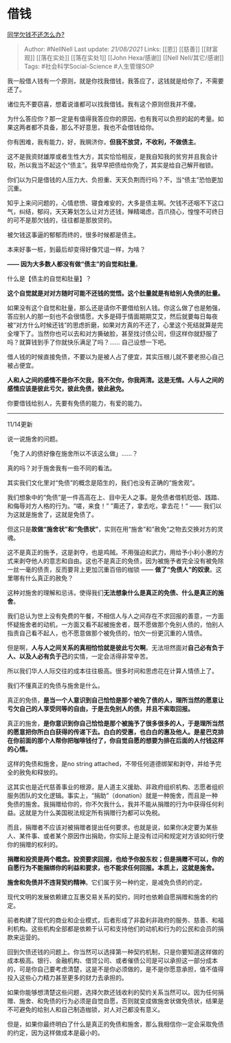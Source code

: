 # 借钱
[同学欠钱不还怎么办?](https://www.zhihu.com/question/302015138/answer/893452852)


> Author: #NellNell 
Last update: *21/08/2021* 
Links: [[恩]] [[慈善]] [[财富观]] [[落在实处]] [[落在实处1]] [[John Hexa/感谢]] [[Nell Nell/其它/感谢]] 
Tags: #社会科学Social-Science  #人生管理SOP 

  

我一般借人钱有一个原则，就是你找我借钱，我答应了，这钱就是给你了，不需要还了。

诸位先不要窃喜，想着说谁都可以找我借钱。我有这个原则但我并不傻。

为什么答应你？那一定是有值得我答应你的原因，也有我可以负担的起的考量。如果这两者都不具备，那么不好意思，我也不会借钱给你。

你有困难，我有能力，好，我赒济你，**但我不放贷，不收利，不做债主**。

这不是我资财雄厚或者生性大方，其实恰恰相反，是我自知我的贫穷并且我会计较，所以我当不起这个“债主”。我早早把债给你免了，其实是给自己解开枷锁。

你们以为只是借钱的人压力大、负担重、天天负荆而行吗？不，当“债主”恐怕更加沉重。

知乎上来问问题的，心情悲愤、寝食难安的，大多是债主啊。欠钱不还咽不下这口气，纠结，郁闷，天天筹划怎么让对方还钱，殚精竭虑，百爪挠心，惶惶不可终日的可不是那欠钱的，往往都是那放贷的。

被欠钱这事逼的郁郁而终的，很多时候都是债主。

本来好事一桩，到最后却变得好像咒诅一样，为啥？

**—— 因为大多数人都没有做“债主”的自觉和肚量**。

什么是【债主的自觉和肚量】？

**这个自觉就是对对方随时可能不还钱的觉悟。这个肚量就是有给别人免债的肚量。**

如果没有这个自觉和肚量，那么还是请你不要借给别人钱。你这么做了也是勉强，答应别人的那一刻也不会很情愿，大多是碍于情面期期艾艾，然后就要每日每夜被“对方什么时候还钱”的思虑折磨，如果对方真的不还了，心里这个死结就算是完全埋下了。当然你也可以去和对方撕破脸，甚至找讨债公司，但这样你就舒服了吗？就算钱到手了你就快乐满足了吗？…… 自己设想一下吧。

借人钱的时候直接免债，不要以为是被人占了便宜，其实压根儿就不要老担心自己被占便宜。

**人和人之间的感情不是你不欠我，我不欠你，你我两清。这是无情。人与人之间的感情应该是彼此亏欠，彼此免债，彼此赦免。**

你要借钱给别人，先要有免债的能力，有爱的能力。

---

11/14更新

说一说施舍的问题。

「免了人的债好像在施舍所以不该这么做」……？

真的吗？对于施舍我有一些不同的看法。

其实我们文化里对“免债”的概念是陌生的，我们也没有正确的“施舍观“。

我们想象中的“免债”是一件高高在上、目中无人之事。是免债者借机贬低、践踏、和侮辱对方人格的行为。“嗟，来食！” ”甭还了，拿去吃，拿去花！“ —— 我们以为这就是施舍了，这就是免债了。

但这只是**故做“施舍状”和“免债状”**，实则在用“施舍”和”赦免“之物去交换对方的灵魂。

这不是真正的施予，这是剥夺，也是鸡贼。不用强迫和武力，用给予小利小惠的方式来剥夺他人的意志和自由。这也不是真正的免债，因为被施予者完全没有被免除一丝一毫的债责，反而要背上更加沉重百倍的枷锁 —— **做了“免债人”的奴隶**。这里哪有什么真正的赦免？

这种对施舍的理解和忌讳，使得我们**无法想象什么是真正的免债、什么是真正的施舍**。

我们总认为世上没有免费的午餐，不相信人与人之间存在不求回报的善意，一方面怀疑施舍者的动机，一方面又看不起被施舍者，既不愿做那个免别人债的，怕别人指责自己看不起人，也不愿意做那个被免债的，怕欠一份更沉重的人情债。

但是啊，**人与人之间关系的真相恰恰就是彼此亏欠啊**。无法坦然面对**自己必有负于人、以及人必有负于己**的实情，一定会活得非常辛苦。

所以我们华人人际交往的成本往往极高。很多时间和思虑花在计算人情债上了。

我们不懂真正的免债与施舍是什么。

真正的免债，**是当一个人意识到自己恰恰是那个被免了债的人，理所当然的愿意让亏欠自己的人享受同等的自由，于是去免别人的债，并且不索取回报。**

真正的施舍，**是你意识到你自己恰恰是那个被施予了很多很多的人，于是理所当然的愿意把你所白白获得的传递下去。白白的受惠，也白白的惠及他人。是星巴克排在你前面的那个人帮你把咖啡钱付了，你自觉自愿的想要为排在后面的人付钱这样的心情。**

这样的免债和施舍，是no string attached，不带任何道德绑架和剥夺，并给予完全的赦免和释放的。

这其实也是近代慈善事业的根源，是人道主义援助、非政府组织机构、志愿者组织服务团队的文化逻辑。事实上，“捐助”（donation）就是一种施舍，而且是一种免债的施舍。我捐赠给你的，你不欠我什么，我并不能从捐赠的行为中获得任何利益。这就是为什么美国税法规定所有捐赠行为都可以免税。

而且，捐赠者不应该对被捐赠者提出任何要求。也就是说，如果你决定要为某些人、某件事、或者某个原因作出捐助，你实际上是没有过问和规定对方该如何行使你的捐赠的权利的。

**捐赠和投资是两个概念。投资要求回报，也给予你股东权；但是捐赠不可以，你的自愿行为不能捆绑你的利益和要求，也不能求任何回报。本质上，这就是施舍。**

**施舍和免债并不违背契约精神**。它们属于另一种约定，是减免负债的约定。

现代文明的发展依赖建立互惠交易关系的契约，同时也依赖自愿捐赠和施舍的约定。

前者构建了现代的商业和企业模式，后者形成了非盈利非政府的服务、慈善、和福利机构。这些机构全部都是依赖于认可和支持他们的动机和行为的公民和会员的捐款来运营的。

回到欠债还钱的问题上。你当然可以选择第一种契约机制，只是你要知道这样做的成本极高。银行、金融机构、借贷公司、或者催债公司是可以承担这一部分成本的，可是你自己要考虑清楚，这是不是你必须做的，是不是你愿意承担，值不值得投入这些心力精力甚至更多的财力去承担的。

如果你能够想清楚这些问题，选择欠款还钱收利的契约关系当然可以。因为任何捐赠、施舍、和免债的行为必须是自觉自愿，否则就变成做施舍状做免债状，结果是不可避免的给别人和自己制造枷锁，对人对己都没有意义。

但是，如果你最终明白了什么是真正的免债和施舍，那么我相信你一定会采取免债的约定，因为这样做成本是最小的。